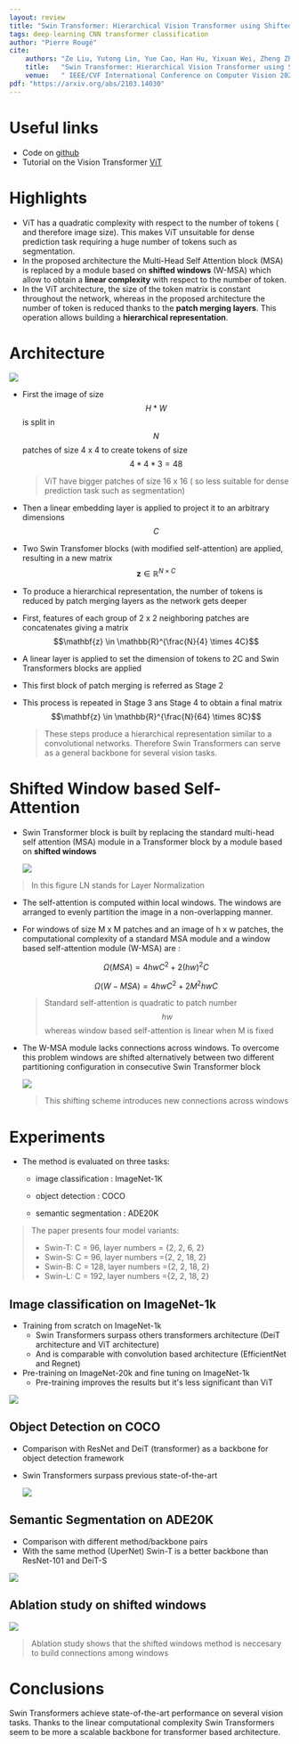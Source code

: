 ```yaml
---
layout: review
title: "Swin Transformer: Hierarchical Vision Transformer using Shifted Windows"
tags: deep-learning CNN transformer classification
author: "Pierre Rougé"
cite:
    authors: "Ze Liu, Yutong Lin, Yue Cao, Han Hu, Yixuan Wei, Zheng Zhan, Stephen Lin, Baining Guo"
    title:   "Swin Transformer: Hierarchical Vision Transformer using Shifted Windows"
    venue:   " IEEE/CVF International Conference on Computer Vision 2021	"
pdf: "https://arxiv.org/abs/2103.14030"
---
```


# Useful links

- Code on [github](https://github.com/microsoft/Swin-Transformer)
- Tutorial on the Vision Transformer [ViT](https://creatis-myriad.github.io./tutorials/2022-06-20-tutorial_transformer.html)


# Highlights

* ViT has a quadratic complexity with respect to the number of tokens ( and therefore image size). This makes ViT unsuitable for dense prediction task requiring a huge number of tokens such as segmentation.
* In the proposed architecture the Multi-Head Self Attention block (MSA) is replaced by a module based on **shifted windows** (W-MSA) which allow to obtain a **linear complexity** with respect to the number of token. 
* In the ViT architecture, the size of the token matrix is constant throughout the network, whereas in the proposed architecture the number of token is reduced thanks to the **patch merging layers**. This operation allows building a **hierarchical representation**.


# Architecture

![](/collections/images/Swin-Transformer/architecture.jpg)

* First the image of size $$H*W$$ is split in $$N$$ patches of size 4 x 4 to create tokens of size $$4*4*3=48$$

  > ViT have bigger patches of size 16 x 16 ( so less suitable for dense prediction task such as segmentation)

* Then a linear embedding layer is applied to project it to an arbitrary dimensions $$C$$ 

* Two Swin Transfomer blocks (with modified self-attention) are applied, resulting in a new matrix $$\mathbf{z} \in \mathbb{R}^{N \times C}$$

* To produce a hierarchical representation, the number of tokens is reduced by patch merging layers as the network gets deeper

* First, features of each group of 2 x 2 neighboring patches are concatenates giving a matrix $$\mathbf{z} \in \mathbb{R}^{\frac{N}{4} \times 4C}$$

* A linear layer is applied to set the dimension of tokens to 2C and Swin Transformers blocks are applied

* This first block of patch merging is referred as Stage 2

* This process is repeated in Stage 3 ans Stage 4 to obtain a final matrix $$\mathbf{z} \in \mathbb{R}^{\frac{N}{64} \times 8C}$$

  > These steps produce a hierarchical representation similar to a convolutional networks. Therefore Swin Transformers can serve as a general backbone for several vision tasks.


# Shifted Window based Self-Attention

* Swin Transformer block is built by replacing the standard multi-head self attention (MSA) module in a Transformer block by a module based on  **shifted windows**

  ![](/collections/images/Swin-Transformer/transformer-block.jpg)

> In this figure LN stands for Layer Normalization 


* The self-attention is computed within local windows. The windows are arranged to evenly partition the image in a non-overlapping manner.

* For windows of size M x M patches and an image of h x w patches, the computational complexity of a standard MSA module and a window based self-attention module (W-MSA) are :

  $$ \Omega(MSA) = 4hwC^{2} + 2 (hw)^{2}C $$

  $$\Omega(W-MSA) = 4hwC^{2} + 2 M^{2}hwC $$

  

  >Standard self-attention is quadratic to patch number $$hw$$ whereas window based self-attention is linear when M is fixed 



* The W-MSA module lacks connections across windows. To overcome this problem windows are shifted alternatively between two different partitioning configuration in consecutive Swin Transformer block 

  ![](/collections/images/Swin-Transformer/shifted-window.jpg)

  > This shifting scheme introduces new connections across windows



# Experiments

* The method is evaluated on three tasks:

  * image classification : ImageNet-1K

  * object detection : COCO

  * semantic segmentation  : ADE20K

> The paper presents four model variants:
>
> * Swin-T: C = 96, layer numbers = {2, 2, 6, 2}
> * Swin-S: C = 96, layer numbers ={2, 2, 18, 2}
> * Swin-B: C = 128, layer numbers ={2, 2, 18, 2}
> * Swin-L: C = 192, layer numbers ={2, 2, 18, 2}

## Image classification on ImageNet-1k

* Training from scratch on ImageNet-1k 
  * Swin Transformers surpass others transformers architecture (DeiT architecture and ViT architecture)
  * And is comparable with convolution based architecture (EfficientNet and Regnet)
* Pre-training on ImageNet-20k and fine tuning on ImageNet-1k
  * Pre-training improves the results but it's less significant than ViT

![](/collections/images/Swin-Transformer/classification-results.jpg) 

## Object Detection on COCO

* Comparison with ResNet and DeiT (transformer) as a backbone for object detection framework

* Swin Transformers surpass  previous state-of-the-art

  ![](/collections/images/Swin-Transformer/detection-results.jpg) 

## Semantic Segmentation on ADE20K

* Comparison with different method/backbone pairs
* With the same method (UperNet) Swin-T is a better backbone than ResNet-101 and DeiT-S

![](/collections/images/Swin-Transformer/segmentation-results.jpg) 

## Ablation study on shifted windows



![](/collections/images/Swin-Transformer/shifted-windows-study.jpg) 

> Ablation study shows that the shifted windows method is neccesary to build connections among windows

# Conclusions

Swin Transformers achieve state-of-the-art performance on several vision tasks. Thanks to the linear computational complexity Swin Transformers seem to be more a scalable backbone for transformer based architecture.
